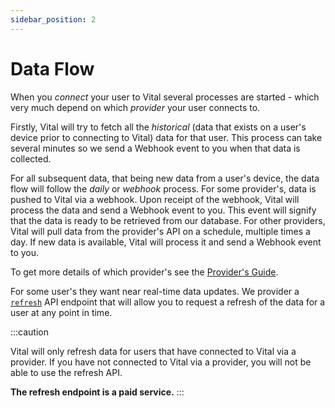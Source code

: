 ```yaml
---
sidebar_position: 2
---
```


# Data Flow

When you _connect_ your user to Vital several processes are started - which very much depend
on which _provider_ your user connects to.

Firstly, Vital will try to fetch all the _historical_ (data that exists on
a user's device prior to connecting to Vital) data for that user. This process
can take several minutes so we send a Webhook event to you when that data is collected.

For all subsequent data, that being new data from a user's device, the data flow
will follow the _daily_ or _webhook_ process. For some provider's, data is pushed
to Vital via a webhook. Upon receipt of the webhook, Vital will process the data
and send a Webhook event to you. This event will signify that the data is ready to
be retrieved from our database. For other providers, Vital will pull data from
the provider's API on a schedule, multiple times a day. If new data is available,
Vital will process it and send a Webhook event to you.

To get more details of which provider's see the [Provider's Guide](/wearables/providers/Introduction#data-frequency).

For some user's they want near real-time data updates. We provider a [`refresh`](http://localhost:3000/api-reference/user#refresh-users-data) API endpoint
that will allow you to request a refresh of the data for a user at any point in time.

:::caution

Vital will only refresh data for users that have connected to Vital via a provider.
If you have not connected to Vital via a provider, you will not be able to use the refresh API.

**The refresh endpoint is a paid service.**
:::
